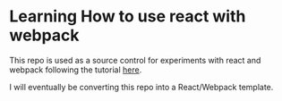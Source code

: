 # Learning How to use react with webpack

This repo is used as a source control for experiments with react and webpack following the tutorial [here](https://www.youtube.com/watch?v=MhkGQAoc7bc&list=PLoYCgNOIyGABj2GQSlDRjgvXtqfDxKm5b).

I will eventually be converting this repo into a React/Webpack template.